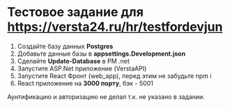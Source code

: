 
# Тестовое задание для https://versta24.ru/hr/testfordevjun


1. Создайте базу данных **Postgres**
2. Добавьте данные базы в **appsettings.Development.json**
3. Сделайте **Update-Database** в PM .net
4. Запустите ASP.Net приложение (VerstaAPI)
5. Запустите React Фронт (web_app), перед этим не забудьте npm i
6. React приложение на **3000 порту**, бэк - 5001

Аунтификацию и авторизацию не делал т.к. не указано в задании.